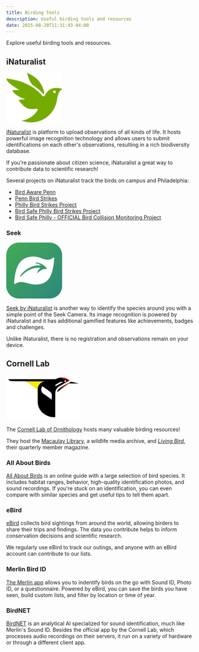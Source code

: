 ```yaml
---
title: Birding Tools
description: Useful birding tools and resources
date: 2025-08-20T11:31:43-04:00
---
```


Explore useful birding tools and resources.

<!--more-->

<section>

## iNaturalist

<img
    src="inaturalist.webp"
    class="float-left"
    width="150"
    loading="lazy"
/>

[iNaturalist](https://www.inaturalist.org) is platform to upload observations of all kinds of
life. It hosts powerful image recognition technology and allows users to submit identifications
on each other's observations, resulting in a rich biodiversity database.

If you're passionate about citizen science, iNaturalist a great way to contribute data
to scientific research!

Several projects on iNaturalist track the birds on campus and Philadelphia:

- [Bird Aware Penn](https://www.inaturalist.org/projects/bird-aware-penn)
- [Penn Bird Strikes](www.inaturalist.org/projects/penn-bird-strikes)
- [Philly Bird Strikes Project](https://www.inaturalist.org/projects/philly-bird-strikes-project)
- [Bird Safe Philly Bird Strikes Project](https://www.inaturalist.org/projects/bird-safe-philly-bird-strikes-project)
- [Bird Safe Philly - OFFICIAL Bird Collision Monitoring Project](https://www.inaturalist.org/projects/bird-safe-philly-official-bird-collision-monitoring-project)

### Seek

<img
    src="seek.webp"
    class="float-left"
    width="150"
    loading="lazy"
/>

[Seek by iNaturalist](https://www.inaturalist.org/pages/seek_app) is another way to identify
the species around you with a simple point of the Seek Camera. Its image recognition is powered
by iNaturalist and it has additional gamified features like achievements, badges and challenges.

Unlike iNaturalist, there is no registration and observations remain on your device.

</section>
<section>

## Cornell Lab

<img
    src="cornell-lab.webp"
    class="float-left"
    width="200"
    loading="lazy"
/>

The [Cornell Lab of Ornithology](https://www.birds.cornell.edu/home) hosts many valuable
birding resources!

They host the [Macaulay Library](https://www.macaulaylibrary.org),
a wildlife media archive, and
[_Living Bird_](https://www.allaboutbirds.org/news/living-bird-latest-issue),
their quarterly member magazine.

### All About Birds

[All About Birds](https://www.allaboutbirds.org) is an online guide with a large selection
of bird species. It includes habitat ranges, behavior, high-quality identification photos,
and sound recordings. If you're stuck on an identification, you can even compare with similar
species and get useful tips to tell them apart.

### eBird

[eBird](https://ebird.org/home) collects bird sightings from around the world, allowing birders
to share their trips and findings. The data you contribute helps to inform conservation decisions
and scientific research.

We regularly use eBird to track our outings, and anyone with an eBird account can contribute
to our lists.

### Merlin Bird ID

[The Merlin app](https://merlin.allaboutbirds.org) allows you to indentify birds on the go
with Sound ID, Photo ID, or a questionnaire. Powered by eBird, you can save the birds you have
seen, build custom lists, and filter by location or time of year.

### BirdNET

[BirdNET](https://birdnet.cornell.edu) is an analytical AI specialized for sound identification,
much like Merlin's Sound ID. Besides the official app by the Cornell Lab, which processes audio
recordings on their servers, it run on a variety of hardware or through a different client app.

</section>
